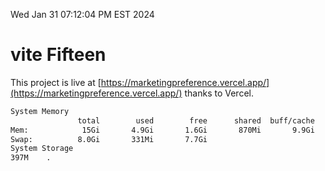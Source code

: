 Wed Jan 31 07:12:04 PM EST 2024

# vite Fifteen


This project is live at [https://marketingpreference.vercel.app/](https://marketingpreference.vercel.app/) thanks to Vercel.

```bash
System Memory
               total        used        free      shared  buff/cache   available
Mem:            15Gi       4.9Gi       1.6Gi       870Mi       9.9Gi        10Gi
Swap:          8.0Gi       331Mi       7.7Gi
System Storage
397M	.
```
